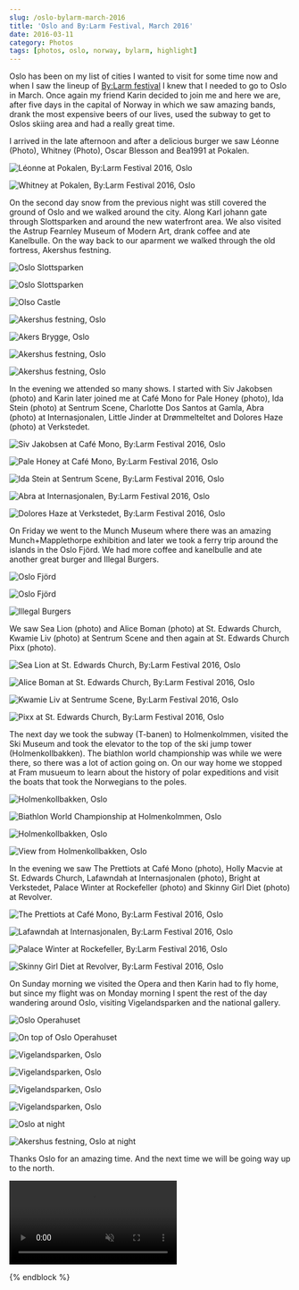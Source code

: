 ```yaml
---
slug: /oslo-bylarm-march-2016
title: 'Oslo and By:Larm Festival, March 2016'
date: 2016-03-11
category: Photos
tags: [photos, oslo, norway, bylarm, highlight]
---
```


Oslo has been on my list of cities I wanted to visit for some time now and when I saw the lineup of [By:Larm festival](http://bylarm.no) I knew that I needed to go to Oslo in March. Once again my friend Karin decided to join me and here we are, after five days in the capital of Norway in which we saw amazing bands, drank the most expensive beers of our lives, used the subway to get to Oslos skiing area and had a really great time.

I arrived in the late afternoon and after a delicious burger we saw Léonne (Photo), Whitney (Photo), Oscar Blesson and Bea1991 at Pokalen.

![Léonne at Pokalen, By:Larm Festival 2016, Oslo](./IMG_2916.jpg)

![Whitney at Pokalen, By:Larm Festival 2016, Oslo](./IMG_2923.jpg)

On the second day snow from the previous night was still covered the ground of Oslo and we walked around the city. Along Karl johann gate through Slottsparken and around the new waterfront area. We also visited the Astrup Fearnley Museum of Modern Art, drank coffee and ate Kanelbulle. On the way back to our aparment we walked through the old fortress, Akershus festning.

![Oslo Slottsparken](./IMG_2979.jpg)

![Oslo Slottsparken](./IMG_2980.jpg)

![Olso Castle](./IMG_2981.jpg)

![Akershus festning, Oslo](./IMG_2983.jpg)

![Akers Brygge, Oslo](./IMG_2984.jpg)

![Akershus festning, Oslo](./IMG_3662.jpg)

![Akershus festning, Oslo](./IMG_3665.jpg)

In the evening we attended so many shows. I started with Siv Jakobsen (photo) and Karin later joined me at Café Mono for Pale Honey (photo), Ida Stein (photo) at Sentrum Scene, Charlotte Dos Santos at Gamla, Abra (photo) at Internasjonalen, Little Jinder at Drømmelteltet and Dolores Haze (photo) at Verkstedet.

![Siv Jakobsen at Café Mono, By:Larm Festival 2016, Oslo](./IMG_3666.jpg)

![Pale Honey at Café Mono, By:Larm Festival 2016, Oslo](./IMG_3671.jpg)

![Ida Stein at Sentrum Scene, By:Larm Festival 2016, Oslo](./IMG_3673.jpg)

![Abra at Internasjonalen, By:Larm Festival 2016, Oslo](./IMG_3676.jpg)

![Dolores Haze at Verkstedet, By:Larm Festival 2016, Oslo](./IMG_3663.jpg)

On Friday we went to the Munch Museum where there was an amazing Munch+Mapplethorpe exhibition and later we took a ferry trip around the islands in the Oslo Fjörd. We had more coffee and kanelbulle and ate another great burger and Illegal Burgers.

![Oslo Fjörd](./IMG_3678.jpg)

![Oslo Fjörd](./IMG_3680.jpg)

![Illegal Burgers](./IMG_4035.jpg)

We saw Sea Lion (photo) and Alice Boman (photo) at St. Edwards Church, Kwamie Liv (photo) at Sentrum Scene and then again at St. Edwards Church Pixx (photo).

![Sea Lion at St. Edwards Church, By:Larm Festival 2016, Oslo](./IMG_4036.jpg)

![Alice Boman at St. Edwards Church, By:Larm Festival 2016, Oslo](./IMG_4037.jpg)

![Kwamie Liv at Sentrume Scene, By:Larm Festival 2016, Oslo](./IMG_4038.jpg)

![Pixx at St. Edwards Church, By:Larm Festival 2016, Oslo](./IMG_4039.jpg)

The next day we took the subway (T-banen) to Holmenkolmmen, visited the Ski Museum and took the elevator to the top of the ski jump tower (Holmenkollbakken). The biathlon world championship was while we were there, so there was a lot of action going on. On our way home we stopped at Fram musueum to learn about the history of polar expeditions and visit the boats that took the Norwegians to the poles.

![Holmenkollbakken, Oslo](./IMG_4254.jpg)

![Biathlon World Championship at Holmenkolmmen, Oslo](./IMG_4255.jpg)

![Holmenkollbakken, Oslo](./IMG_4256.jpg)

![View from Holmenkollbakken, Oslo](./IMG_4259.jpg)

In the evening we saw The Prettiots at Café Mono (photo), Holly Macvie at St. Edwards Church, Lafawndah at Internasjonalen (photo), Bright at Verkstedet, Palace Winter at Rockefeller (photo) and Skinny Girl Diet (photo) at Revolver.

![The Prettiots at Café Mono, By:Larm Festival 2016, Oslo](./IMG_4261.jpg)

![Lafawndah at Internasjonalen, By:Larm Festival 2016, Oslo](./IMG_4268.jpg)

![Palace Winter at Rockefeller, By:Larm Festival 2016, Oslo](./IMG_4408.jpg)

![Skinny Girl Diet at Revolver, By:Larm Festival 2016, Oslo](./IMG_4409.jpg)

On Sunday morning we visited the Opera and then Karin had to fly home, but since my flight was on Monday morning I spent the rest of the day wandering around Oslo, visiting Vigelandsparken and the national gallery.

![Oslo Operahuset](./IMG_4410.jpg)

![On top of Oslo Operahuset](./IMG_4411.jpg)

![Vigelandsparken, Oslo](./IMG_4413.jpg)

![Vigelandsparken, Oslo](./IMG_4414.jpg)

![Vigelandsparken, Oslo](./IMG_4415.jpg)

![Vigelandsparken, Oslo](./IMG_4416.jpg)

![Oslo at night](./IMG_4448.jpg)

![Akershus festning, Oslo at night](./IMG_4450.jpg)

Thanks Oslo for an amazing time. And the next time we will be going way up to the north.

<video src="/video/oslo-bylarm-march-2016/IMG_4475.m4v" autoplay loop muted>
</video>

{% endblock %}
